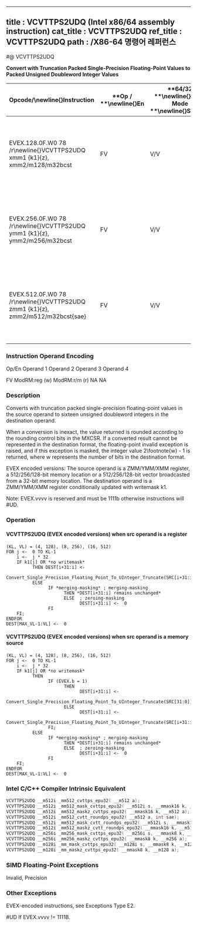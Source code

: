 ----------------------------
title : VCVTTPS2UDQ (Intel x86/64 assembly instruction)
cat_title : VCVTTPS2UDQ
ref_title : VCVTTPS2UDQ
path : /X86-64 명령어 레퍼런스
----------------------------
#@ VCVTTPS2UDQ

**Convert with Truncation Packed Single-Precision Floating-Point Values to Packed Unsigned Doubleword Integer Values**

|**Opcode/**\newline{}**Instruction**|**Op / **\newline{}**En**|**64/32 **\newline{}**bit Mode **\newline{}**Support**|**CPUID **\newline{}**Feature **\newline{}**Flag**|**Description**|
|------------------------------------|-------------------------|------------------------------------------------------|--------------------------------------------------|---------------|
|EVEX.128.0F.W0 78 /r\newline{}VCVTTPS2UDQ xmm1 {k1}{z}, xmm2/m128/m32bcst|FV|V/V|AVX512VL\newline{}AVX512F|Convert four packed single precision floating-point values from xmm2/m128/m32bcst to four packed unsigned doubleword values in xmm1 using truncation subject to writemask k1.|
|EVEX.256.0F.W0 78 /r\newline{}VCVTTPS2UDQ ymm1 {k1}{z}, ymm2/m256/m32bcst|FV|V/V|AVX512VL\newline{}AVX512F|Convert eight packed single precision floating-point values from ymm2/m256/m32bcst to eight packed unsigned doubleword values in ymm1 using truncation subject to writemask k1.|
|EVEX.512.0F.W0 78 /r\newline{}VCVTTPS2UDQ zmm1 {k1}{z}, zmm2/m512/m32bcst{sae}|FV|V/V|AVX512F|Convert sixteen packed single-precision floating-point values from zmm2/m512/m32bcst to sixteen packed unsigned doubleword values in zmm1 using truncation subject to writemask k1.|
###                                                         Instruction Operand Encoding


Op/En Operand 1 Operand 2 Operand 3 Operand 4

  FV ModRM:reg (w) ModRM:r/m (r) NA NA

### Description


Converts with truncation packed single-precision floating-point values in the source operand to sixteen unsigned doubleword integers in the destination operand.

When a conversion is inexact, the value returned is rounded according to the rounding control bits in the MXCSR. If a converted result cannot be represented in the destination format, the floating-point invalid exception is raised, and if this exception is masked, the integer value 2\footnote{w}  - 1 is returned, where w represents the number of bits in the destination format.

EVEX encoded versions: The source operand is a ZMM/YMM/XMM register, a 512/256/128-bit memory location or a 512/256/128-bit vector broadcasted from a 32-bit memory location. The destination operand is a ZMM/YMM/XMM register conditionally updated with writemask k1. 

Note: EVEX.vvvv is reserved and must be 1111b otherwise instructions will #UD.


### Operation
#### VCVTTPS2UDQ (EVEX encoded versions) when src operand is a register
```info-verb
(KL, VL) = (4, 128), (8, 256), (16, 512)
FOR j <-  0 TO KL-1
    i <-  j * 32
    IF k1[j] OR *no writemask*
          THEN DEST[i+31:i] <-
                Convert_Single_Precision_Floating_Point_To_UInteger_Truncate(SRC[i+31:i])
          ELSE 
                IF *merging-masking* ; merging-masking
                      THEN *DEST[i+31:i] remains unchanged*
                      ELSE  ; zeroing-masking
                            DEST[i+31:i] <-  0
                FI
    FI;
ENDFOR
DEST[MAX_VL-1:VL] <-  0
```
#### VCVTTPS2UDQ (EVEX encoded versions) when src operand is a memory source
```info-verb
(KL, VL) = (4, 128), (8, 256), (16, 512)
FOR j <-  0 TO KL-1
    i <-  j * 32
    IF k1[j] OR *no writemask*
          THEN 
                IF (EVEX.b = 1) 
                      THEN
                            DEST[i+31:i] <-
                Convert_Single_Precision_Floating_Point_To_UInteger_Truncate(SRC[31:0])
                      ELSE 
                            DEST[i+31:i] <-
                Convert_Single_Precision_Floating_Point_To_UInteger_Truncate(SRC[i+31:i])
                FI;
          ELSE 
                IF *merging-masking* ; merging-masking
                      THEN *DEST[i+31:i] remains unchanged*
                      ELSE  ; zeroing-masking
                            DEST[i+31:i] <-  0
                FI
    FI;
ENDFOR
DEST[MAX_VL-1:VL] <-  0
```

### Intel C/C++ Compiler Intrinsic Equivalent

```cpp
VCVTTPS2UDQ __m512i _mm512_cvttps_epu32( __m512 a);
VCVTTPS2UDQ __m512i _mm512_mask_cvttps_epu32( __m512i s, __mmask16 k, __m512 a);
VCVTTPS2UDQ __m512i _mm512_maskz_cvttps_epu32( __mmask16 k, __m512 a);
VCVTTPS2UDQ __m512i _mm512_cvtt_roundps_epu32( __m512 a, int sae);
VCVTTPS2UDQ __m512i _mm512_mask_cvtt_roundps_epu32( __m512i s, __mmask16 k, __m512 a, int sae);
VCVTTPS2UDQ __m512i _mm512_maskz_cvtt_roundps_epu32( __mmask16 k, __m512 a, int sae);
VCVTTPS2UDQ __m256i _mm256_mask_cvttps_epu32( __m256i s, __mmask8 k, __m256 a);
VCVTTPS2UDQ __m256i _mm256_maskz_cvttps_epu32( __mmask8 k, __m256 a);
VCVTTPS2UDQ __m128i _mm_mask_cvttps_epu32( __m128i s, __mmask8 k, __m128 a);
VCVTTPS2UDQ __m128i _mm_maskz_cvttps_epu32( __mmask8 k, __m128 a);
```
### SIMD Floating-Point Exceptions


Invalid, Precision

### Other Exceptions


EVEX-encoded instructions, see Exceptions Type E2.

#UD If EVEX.vvvv != 1111B.

